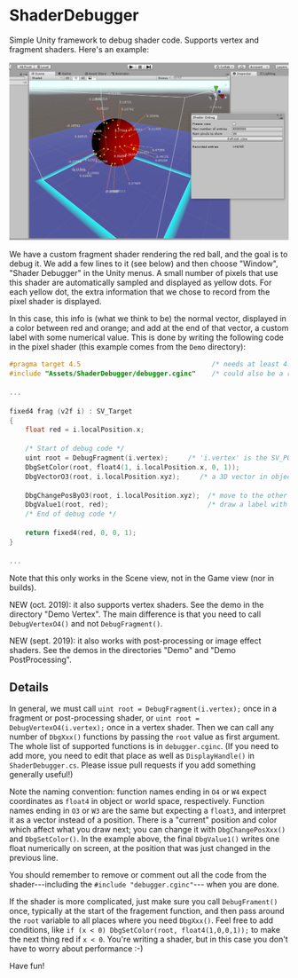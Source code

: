 # ShaderDebugger
Simple Unity framework to debug shader code.  Supports vertex and fragment shaders.  Here's an example:

![sshot1](Screenshots/sshot1.png?raw=true "sshot1")

We have a custom fragment shader rendering the red ball, and the goal is to debug it.  We add a
few lines to it (see below) and then choose "Window", "Shader Debugger" in the Unity menus.
A small number of pixels that use this shader are automatically sampled and displayed as
yellow dots.  For each yellow dot, the extra information that we chose to record from the
pixel shader is displayed.

In this case, this info is (what we think to be) the normal vector, displayed in a color
between red and orange; and add at the end of that vector, a custom label with some
numerical value.  This is done by writing the following code in the pixel shader (this
example comes from the ``Demo`` directory):

```c
#pragma target 4.5                                 /* needs at least 4.5 */
#include "Assets/ShaderDebugger/debugger.cginc"    /* could also be a relative path */

...

fixed4 frag (v2f i) : SV_Target
{
    float red = i.localPosition.x;

    /* Start of debug code */
    uint root = DebugFragment(i.vertex);     /* 'i.vertex' is the SV_POSITION field */
    DbgSetColor(root, float4(1, i.localPosition.x, 0, 1));
    DbgVectorO3(root, i.localPosition.xyz);     /* a 3D vector in object coordinates */

    DbgChangePosByO3(root, i.localPosition.xyz);  /* move to the other end of that 3D vector */
    DbgValue1(root, red);                         /* draw a label with one float value */
    /* End of debug code */

    return fixed4(red, 0, 0, 1);
}

...
```

Note that this only works in the Scene view, not in the Game view (nor in builds).

NEW (oct. 2019): it also supports vertex shaders.  See the demo in the directory "Demo Vertex".
The main difference is that you need to call ``DebugVertexO4()`` and not ``DebugFragment()``.

NEW (sept. 2019): it also works with post-processing or image effect shaders.  See the demos
in the directories "Demo" and "Demo PostProcessing".


## Details

In general, we must call ``uint root = DebugFragment(i.vertex);`` once in a fragment or
post-processing shader, or ``uint root = DebugVertexO4(i.vertex);`` once in a vertex shader.
Then we can call any number of
``DbgXxx()`` functions by passing the ``root`` value as first argument.  The whole list
of supported functions is in ``debugger.cginc``.  (If you need to add more, you need to edit
that place as well as ``DisplayHandle()`` in ``ShaderDebugger.cs``.  Please issue pull requests
if you add something generally useful!)

Note the naming convention: function names ending in ``O4`` or ``W4`` expect coordinates as ``float4``
in object or world space, respectively.  Function names ending in ``O3`` or ``W3`` are the same
but expecting a ``float3``, and interpret it as a vector instead of a position.  There is
a "current" position and color which affect what you draw next; you can change it with
``DbgChangePosXxx()`` and ``DbgSetColor()``.  In the example above, the final ``DbgValue1()``
writes one float numerically on screen, at the position that was just changed in the previous line.

You should remember to remove or comment out all the code from the shader---including the
``#include "debugger.cginc"``--- when you are done.

If the shader is more complicated, just make sure you call ``DebugFrament()`` once, typically at
the start of the fragement function, and then pass around the ``root`` variable to all places where
you need ``DbgXxx()``.  Feel free to add conditions, like ``if (x < 0) DbgSetColor(root, float4(1,0,0,1));``
to make the next thing red if ``x < 0``.  You're writing a shader, but in this case you don't have
to worry about performance :-)

Have fun!
